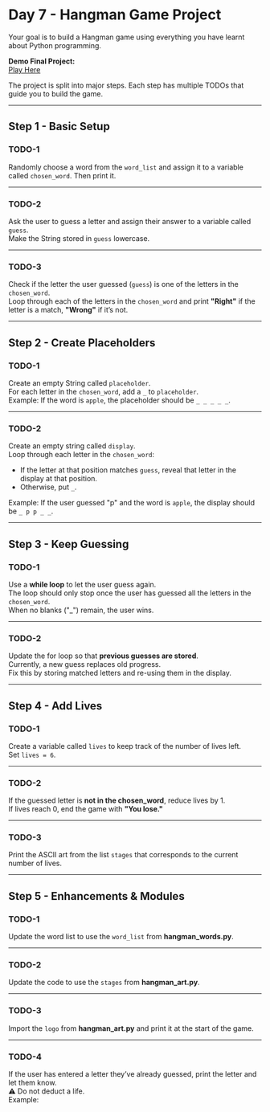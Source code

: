 # Day 7 - Hangman Game Project

Your goal is to build a Hangman game using everything you have learnt about Python programming.  

**Demo Final Project:**  
[Play Here](https://appbrewery.github.io/python-day7-demo/)  

The project is split into major steps. Each step has multiple TODOs that guide you to build the game.  

---

## Step 1 - Basic Setup

### TODO-1  
Randomly choose a word from the `word_list` and assign it to a variable called `chosen_word`. Then print it.  

---

### TODO-2  
Ask the user to guess a letter and assign their answer to a variable called `guess`.  
Make the String stored in `guess` lowercase.  

---

### TODO-3  
Check if the letter the user guessed (`guess`) is one of the letters in the `chosen_word`.  
Loop through each of the letters in the `chosen_word` and print **"Right"** if the letter is a match, **"Wrong"** if it’s not.  

---

## Step 2 - Create Placeholders

### TODO-1  
Create an empty String called `placeholder`.  
For each letter in the `chosen_word`, add a `_` to `placeholder`.  
Example: If the word is `apple`, the placeholder should be `_ _ _ _ _`.  

---

### TODO-2  
Create an empty string called `display`.  
Loop through each letter in the `chosen_word`:  
- If the letter at that position matches `guess`, reveal that letter in the display at that position.  
- Otherwise, put `_`.  

Example: If the user guessed "p" and the word is `apple`, the display should be `_ p p _ _`.  

---

## Step 3 - Keep Guessing

### TODO-1  
Use a **while loop** to let the user guess again.  
The loop should only stop once the user has guessed all the letters in the `chosen_word`.  
When no blanks ("_") remain, the user wins.  

---

### TODO-2  
Update the for loop so that **previous guesses are stored**.  
Currently, a new guess replaces old progress.  
Fix this by storing matched letters and re-using them in the display.  

---

## Step 4 - Add Lives

### TODO-1  
Create a variable called `lives` to keep track of the number of lives left.  
Set `lives = 6`.  

---

### TODO-2  
If the guessed letter is **not in the chosen_word**, reduce lives by 1.  
If lives reach 0, end the game with **"You lose."**  

---

### TODO-3  
Print the ASCII art from the list `stages` that corresponds to the current number of lives.  

---

## Step 5 - Enhancements & Modules

### TODO-1  
Update the word list to use the `word_list` from **hangman_words.py**.  

---

### TODO-2  
Update the code to use the `stages` from **hangman_art.py**.  

---

### TODO-3  
Import the `logo` from **hangman_art.py** and print it at the start of the game.  

---

### TODO-4  
If the user has entered a letter they’ve already guessed, print the letter and let them know.  
⚠️ Do not deduct a life.  
Example:  
